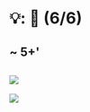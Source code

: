 # 💡: 🏢 (6/6)

~ 5+'
--
![](https://upload.wikimedia.org/wikipedia/commons/thumb/8/8d/Adobe_Corporate_Logo.png/640px-Adobe_Corporate_Logo.png)
--
![](https://upload.wikimedia.org/wikipedia/commons/thumb/f/fa/Apple_logo_black.svg/195px-Apple_logo_black.svg.png)